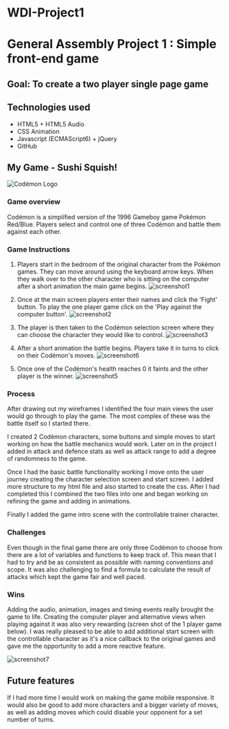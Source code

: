 # WDI-Project1
# General Assembly Project 1 : Simple front-end game

## Goal: To create a two player single page game

## Technologies used

* HTML5 + HTML5 Audio
* CSS Animation
* Javascript (ECMAScript6) + jQuery
* GitHub

## My Game - Sushi Squish!

![Codémon Logo](/css/images/CODEMON-logo.png)

### Game overview
Codémon is a simplified version of the 1996 Gameboy game Pokémon Red/Blue.
Players select and control one of three Codémon and battle them against each
other.

### Game Instructions
1. Players start in the bedroom of the original character from the Pokémon games.
They can move around using the keyboard arrow keys. When they walk over to the
other character who is sitting on the computer after a short animation the main
game begins.
![screenshot1](/screenshots/screenshot1.png)

2. Once at the main screen players enter their names and click the 'Fight' button.
To play the one player game click on the 'Play against the computer button'.
![screenshot2](/screenshots/screenshot2.png)

3. The player is then taken to the Codémon selection screen where they can choose
the character they would like to control.
![screenshot3](/screenshots/screenshot3.png)

4. After a short animation the battle begins. Players take it in turns to click
on their Codémon's moves.
![screenshot6](/screenshots/screenshot6.png)

5. Once one of the Codémon's health reaches 0 it faints and the other player is
the winner.
![screenshot5](/screenshots/screenshot5.png)

### Process

After drawing out my wireframes I identified the four main views the user would
go through to play the game. The most complex of these was the battle itself so
I started there.

I created 2 Codémon characters, some buttons and simple moves to start working on
how the battle mechanics would work. Later on in the project I added in attack
and defence stats as well as attack range to add a degree of randomness to the
game.

Once I had the basic battle functionality working I move onto the user journey
creating the character selection screen and start screen. I added more structure
to my html file and also started to create the css. After I had completed this I
combined the two files into one and began working on refining the game and adding
in animations.

Finally I added the game intro scene with the controllable trainer character.

### Challenges

Even though in the final game there are only three Codémon to choose from there
are a lot of variables and functions to keep track of. This mean that I had to
try and be as consistent as possible with naming conventions and scope. It
was also challenging to find a formula to calculate the result of attacks which
kept the game fair and well paced.

### Wins

Adding the audio, animation, images and timing events really brought the game to
life. Creating the computer player and alternative views when playing against it
was also very rewarding (screen shot of the 1 player game below). I was really
pleased to be able to add additional start screen with the controllable character
as it's a nice callback to the original games and gave me the opportunity to add a more reactive feature.

![screenshot7](/screenshots/screenshot7.png)

## Future features

If I had more time I would work on making the game mobile responsive. It would
also be good to add more characters and a bigger variety of moves, as well as
adding moves which could disable your opponent for a set number of turns.
